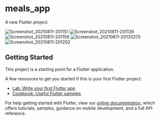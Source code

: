 # meals_app

A new Flutter project.

![Screenshot_20210811-201151](https://user-images.githubusercontent.com/75066364/129052842-8cc79306-1f4f-4e8f-a30a-d0bc1918ef74.jpg)
![Screenshot_20210811-201139](https://user-images.githubusercontent.com/75066364/129052866-bc361fe5-82b7-4242-b2ea-7e46c1d8c0bf.jpg)
![Screenshot_20210811-201156](https://user-images.githubusercontent.com/75066364/129052868-8ce59a87-5799-46f4-9f06-5364099dc795.jpg)
![Screenshot_20210811-201202(1)](https://user-images.githubusercontent.com/75066364/129052874-8b93dd55-e792-419b-8a26-f54d89cc0cae.jpg)
![Screenshot_20210811-201202](https://user-images.githubusercontent.com/75066364/129052877-98833571-d8c6-451c-a76e-e6277446d690.jpg)


## Getting Started

This project is a starting point for a Flutter application.

A few resources to get you started if this is your first Flutter project:

- [Lab: Write your first Flutter app](https://flutter.dev/docs/get-started/codelab)
- [Cookbook: Useful Flutter samples](https://flutter.dev/docs/cookbook)

For help getting started with Flutter, view our
[online documentation](https://flutter.dev/docs), which offers tutorials,
samples, guidance on mobile development, and a full API reference.
